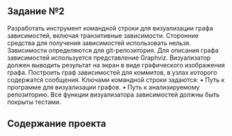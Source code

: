 ## Задание №2

Разработать инструмент командной строки для визуализации графа
зависимостей, включая транзитивные зависимости. Сторонние средства для
получения зависимостей использовать нельзя.
Зависимости определяются для git-репозитория. Для описания графа
зависимостей используется представление Graphviz. Визуализатор должен
выводить результат на экран в виде графического изображения графа.
Построить граф зависимостей для коммитов, в узлах которого содержатся
сообщения.
Ключами командной строки задаются:
• Путь к программе для визуализации графов.
• Путь к анализируемому репозиторию.
Все функции визуализатора зависимостей должны быть покрыты тестами.

## Cодержание проекта

